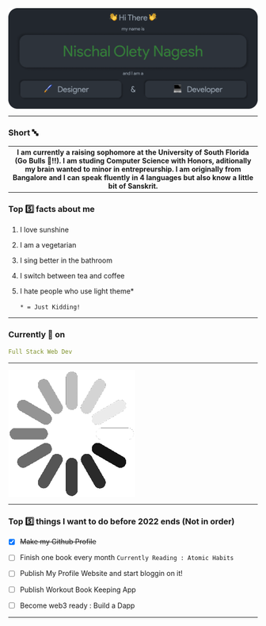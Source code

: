 <img src="./Assets/Header.png" align="center" alt="Nischal Olety Nagesh => Designer & Developer">
<hr/>

### Short 🔤
<table align="center" >
    <tr>
        <th>I am currently a raising sophomore at the University of South Florida (Go Bulls 🤘!!). I am studing Computer Science with Honors, aditionally my brain wanted to minor in   entrepreurship. I am originally from Bangalore and I can speak fluently in 4 languages but also know a little bit of Sanskrit. </th>
    </tr>
</table>

### Top :five: facts about me
1. I love sunshine
2. I am a vegetarian 
3. I sing better in the bathroom
4. I switch between tea and coffee
5. I hate people who use light theme*

    `* = Just Kidding!`

<hr/>

### Currently 🎯 on

```yaml
Full Stack Web Dev
```
<hr/>

<img src="./Assets/loading.gif" align="center">

<hr/>

### Top :five: things I want to do before 2022 ends (Not in order)

- [x] ~~Make my Github Profile~~
- [ ] Finish one book every month `Currently Reading : Atomic Habits`
- [ ] Publish My Profile Website and start bloggin on it!
- [ ] Publish Workout Book Keeping App
- [ ] Become web3 ready : Build a Dapp


<hr/>
